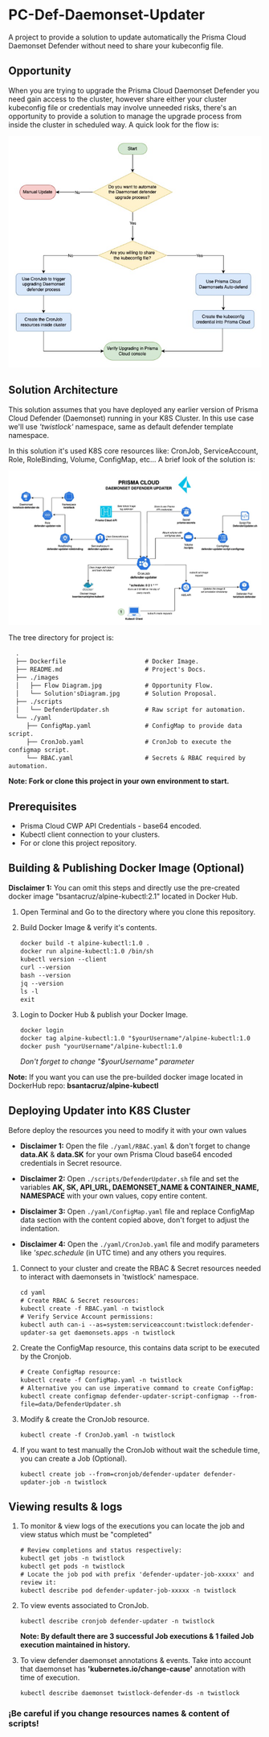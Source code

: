 # PC-Def-Daemonset-Updater

A project to provide a solution to update automatically the Prisma Cloud Daemonset Defender without need to share your kubeconfig file.

## Opportunity

When you are trying to upgrade the Prisma Cloud Daemonset Defender you need gain access to the cluster, however share either your cluster kubeconfig file or credentials may involve unneeded risks, there's an opportunity to provide a solution to manage the upgrade process from inside the cluster in scheduled way. A quick look for the flow is:

![FlowDiagram](./images/Flow'sDiagram.jpg)

## Solution Architecture

This solution assumes that you have deployed any earlier version of Prisma Cloud Defender (Daemonset) running in your K8S Cluster. In this use case we'll use _'twistlock'_ namespace, same as default defender template namespace.

In this solution it's used K8S core resources like: CronJob, ServiceAccount, Role, RoleBinding, Volume, ConfigMap, etc... A brief look of the solution is:

![DefenderUpdater Diagram](./images/Solution'sDiagram.jpg)

The tree directory for project is:

      .
      ├── Dockerfile                      # Docker Image.
      ├── README.md                       # Project's Docs.
      ├── ./images
      │   ├── Flow Diagram.jpg            # Opportunity Flow.
      │   └── Solution'sDiagram.jpg       # Solution Proposal.
      ├── ./scripts
      │   └── DefenderUpdater.sh          # Raw script for automation.
      └── ./yaml
         ├── ConfigMap.yaml               # ConfigMap to provide data script.
         ├── CronJob.yaml                 # CronJob to execute the configmap script.
         └── RBAC.yaml                    # Secrets & RBAC required by automation.

**Note: Fork or clone this project in your own environment to start.**

## Prerequisites

- Prisma Cloud CWP API Credentials - base64 encoded.
- Kubectl client connection to your clusters.
- For or clone this project repository.

## Building & Publishing Docker Image (Optional)

**Disclaimer 1:** You can omit this steps and directly use the pre-created docker image "bsantacruz/alpine-kubectl:2.1" located in Docker Hub.

1. Open Terminal and Go to the directory where you clone this repository.

2. Build Docker Image & verify it's contents.

   ```
   docker build -t alpine-kubectl:1.0 .
   docker run alpine-kubectl:1.0 /bin/sh
   kubectl version --client
   curl --version
   bash --version
   jq --version
   ls -l
   exit
   ```

3. Login to Docker Hub & publish your Docker Image.

   ```
   docker login
   docker tag alpine-kubectl:1.0 "$yourUsername"/alpine-kubectl:1.0
   docker push "yourUsername"/alpine-kubectl:1.0
   ```

   _Don't forget to change "$yourUsername" parameter_

**Note:** If you want you can use the pre-builded docker image located in DockerHub repo: **bsantacruz/alpine-kubectl**

## Deploying Updater into K8S Cluster

Before deploy the resources you need to modify it with your own values

- **Disclaimer 1:** Open the file `./yaml/RBAC.yaml` & don't forget to change **data.AK** & **data.SK** for your own Prisma Cloud base64 encoded credentials in Secret resource.

- **Disclaimer 2:** Open `./scripts/DefenderUpdater.sh` file and set the variables **AK, SK, API_URL, DAEMONSET_NAME & CONTAINER_NAME, NAMESPACE** with your own values, copy entire content.

- **Disclaimer 3:** Open `./yaml/ConfigMap.yaml` file and replace ConfigMap data section with the content copied above, don't forget to adjust the indentation.

- **Disclaimer 4:** Open the `./yaml/CronJob.yaml` file and modify parameters like _'spec.schedule_ (in UTC time) and any others you requires.

1. Connect to your cluster and create the RBAC & Secret resources needed to interact with daemonsets in 'twistlock' namespace.

   ```
   cd yaml
   # Create RBAC & Secret resources:
   kubectl create -f RBAC.yaml -n twistlock
   # Verify Service Account permissions:
   kubectl auth can-i --as=system:serviceaccount:twistlock:defender-updater-sa get daemonsets.apps -n twistlock
   ```

2. Create the ConfigMap resource, this contains data script to be executed by the Cronjob.

   ```
   # Create ConfigMap resource:
   kubectl create -f ConfigMap.yaml -n twistlock
   # Alternative you can use imperative command to create ConfigMap:
   kubectl create configmap defender-updater-script-configmap --from-file=data/DefenderUpdater.sh
   ```

3. Modify & create the CronJob resource.

   ```
   kubectl create -f CronJob.yaml -n twistlock
   ```

4. If you want to test manually the CronJob without wait the schedule time, you can create a Job (Optional).

   ```
   kubectl create job --from=cronjob/defender-updater defender-updater-job -n twistlock
   ```

## Viewing results & logs

1. To monitor & view logs of the executions you can locate the job and view status which must be "completed"

   ```
   # Review completions and status respectively:
   kubectl get jobs -n twistlock
   kubectl get pods -n twistlock
   # Locate the job pod with prefix 'defender-updater-job-xxxxx' and review it:
   kubectl describe pod defender-updater-job-xxxxx -n twistlock
   ```

2. To view events associated to CronJob.

   ```
   kubectl describe cronjob defender-updater -n twistlock
   ```

   **Note: By default there are 3 successful Job executions & 1 failed Job execution maintained in history.**

3. To view defender daemonset annotations & events. Take into account that daemonset has **'kubernetes.io/change-cause'** annotation with time of execution.

   ```
   kubectl describe daemonset twistlock-defender-ds -n twistlock
   ```

### ¡Be careful if you change resources names & content of scripts!
